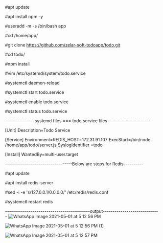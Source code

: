 
  
#apt update

#apt install npm -y

#useradd -m -s /bin/bash app
        
#cd /home/app/

#git clone https://github.com/zelar-soft-todoapp/todo.git

#cd todo/

#npm install

#vim /etc/systemd/system/todo.service

#systemctl daemon-reload
  
#systemctl start todo.service

#systemctl enable todo.service
   
#systemctl status todo.service


---------------systemd files ===  todo.service files----------------------

[Unit]
Description=Todo Service

[Service]
Environment=REDIS_HOST=172.31.91.107
ExecStart=/bin/node /home/app/todo/server.js
SyslogIdentifier =todo

[Install]
WantedBy=multi-user.target

----------------------------------Below are steps for Redis----------

 #apt update
  
 #apt install redis-server
 
 #sed -i -e 's/127.0.0.1/0.0.0.0/' /etc/redis/redis.conf
 
 #systemctl restart redis



-------------------------------------------output-----------------------------
![WhatsApp Image 2021-05-01 at 5 12 56 PM](https://user-images.githubusercontent.com/82637289/116854104-b0162080-abe6-11eb-8461-4360c6f665f5.jpeg)

![WhatsApp Image 2021-05-01 at 5 12 56 PM (1)](https://user-images.githubusercontent.com/82637289/116854175-cfad4900-abe6-11eb-8870-302176035f47.jpeg)

![WhatsApp Image 2021-05-01 at 5 12 57 PM](https://user-images.githubusercontent.com/82637289/116854129-b86e5b80-abe6-11eb-8b47-2f98cc2c920b.jpeg)
